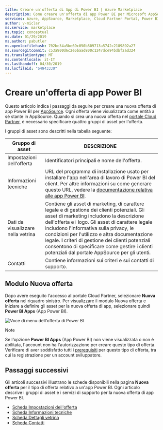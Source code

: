 ```yaml
---
title: Creare un'offerta di App di Power BI | Azure Marketplace
description: Come creare un'offerta di app Power BI per Microsoft AppSource Marketplace.
services: Azure, AppSource, Marketplace, Cloud Partner Portal, Power BI
author: v-miclar
ms.service: marketplace
ms.topic: conceptual
ms.date: 01/29/2019
ms.author: pabutler
ms.openlocfilehash: 702be34a5be69c050b809713a5742c2189892a27
ms.sourcegitcommit: c53a800d6c2e5baad800c1247dce94bdbf2ad324
ms.translationtype: MT
ms.contentlocale: it-IT
ms.lasthandoff: 04/30/2019
ms.locfileid: "64943330"
---
```

# <a name="create-a-power-bi-app-offer"></a>Creare un'offerta di app Power BI

Questo articolo indica i passaggi da seguire per creare una nuova offerta di app Power BI per [AppSource](https://appsource.microsoft.com). Ogni offerta viene visualizzata come entità a sé stante in AppSource. Quando si crea una nuova offerta nel [portale Cloud Partner](https://cloudpartner.azure.com/), è necessario specificare quattro gruppi di asset per l'offerta.

I gruppi di asset sono descritti nella tabella seguente:

|   Gruppo di asset      | DESCRIZIONE                                                                         |
| ----------------   | ----------------                                                                    |
| Impostazioni dell'offerta     | Identificatori principali e nome dell'offerta.                                      |
| Informazioni tecniche     | URL del programma di installazione usato per installare l'app nell'area di lavoro di Power BI del client. Per altre informazioni su come generare questo URL, vedere la [documentazione relativa alle app Power BI](https://go.microsoft.com/fwlink/?linkid=2028636). |
| Dati da visualizzare nella vetrina | Contiene gli asset di marketing, di carattere legale e di gestione dei clienti potenziali. Gli asset di marketing includono la descrizione dell'offerta e i logo. Gli asset di carattere legale includono l'informativa sulla privacy, le condizioni per l'utilizzo e altra documentazione legale. I criteri di gestione dei clienti potenziali consentono di specificare come gestire i clienti potenziali dal portale AppSource per gli utenti. |
| Contatti           | Contiene informazioni sui criteri e sui contatti di supporto.                                     |

## <a name="new-offer-form"></a>Modulo Nuova offerta

Dopo avere eseguito l'accesso al portale Cloud Partner, selezionare **Nuova offerta** nel riquadro sinistro. Per visualizzare il modulo Nuova offerta e iniziare a definire gli asset per la nuova offerta di app, selezionare quindi **Power BI Apps** (App Power BI).

![Voce di menu dell'offerta di Power BI](./media/new-offer-menu.png)

> [!NOTE] 
> Se l'opzione **Power BI Apps** (App Power BI) non viene visualizzata o non è abilitata, l'account non ha l'autorizzazione per creare questo tipo di offerta. Verificare di aver soddisfatto tutti i [prerequisiti](./cpp-prerequisites.md) per questo tipo di offerta, tra cui la registrazione per un account sviluppatore.


## <a name="next-steps"></a>Passaggi successivi

Gli articoli successivi illustrano le schede disponibili nella pagina **Nuova offerta** per il tipo di offerta relativo a un'app Power BI. Ogni articolo descrive i gruppi di asset e i servizi di supporto per la nuova offerta di app Power BI.

-  [Scheda Impostazioni dell'offerta](./cpp-offer-settings-tab.md)
-  [Scheda Informazioni tecniche](./cpp-technical-info-tab.md)
-  [Scheda Dettagli vetrina](./cpp-storefront-details-tab.md)
-  [Scheda Contatti](./cpp-contacts-tab.md)
